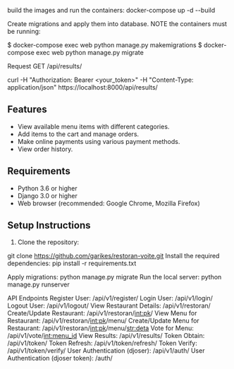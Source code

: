 build the images and run the containers:
docker-compose up -d --build

Create migrations and apply them into database. NOTE the containers must be running:

$ docker-compose exec web python manage.py makemigrations $ docker-compose exec web python manage.py migrate

Request GET /api/results/

curl -H "Authorization: Bearer <your_token>" -H "Content-Type: application/json" https://localhost:8000/api/results/


## Features

- View available menu items with different categories.
- Add items to the cart and manage orders.
- Make online payments using various payment methods.
- View order history.

## Requirements

- Python 3.6 or higher
- Django 3.0 or higher
- Web browser (recommended: Google Chrome, Mozilla Firefox)

## Setup Instructions

1. Clone the repository:

git clone https://github.com/garikes/restoran-voite.git
Install the required dependencies:
pip install -r requirements.txt

Apply migrations:
python manage.py migrate
Run the local server:
python manage.py runserver

API Endpoints
Register User: /api/v1/register/
Login User: /api/v1/login/
Logout User: /api/v1/logout/
View Restaurant Details: /api/v1/restoran/
Create/Update Restaurant: /api/v1/restoran/<int:pk>/
View Menu for Restaurant: /api/v1/restoran/<int:pk>/menu/
Create/Update Menu for Restaurant: /api/v1/restoran/<int:pk>/menu/<str:deta>
Vote for Menu: /api/v1/vote/<int:menu_id>
View Results: /api/v1/results/
Token Obtain: /api/v1/token/
Token Refresh: /api/v1/token/refresh/
Token Verify: /api/v1/token/verify/
User Authentication (djoser): /api/v1/auth/
User Authentication (djoser token): /auth/
